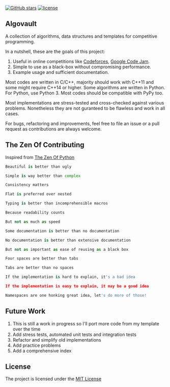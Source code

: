 [![GitHub stars](https://img.shields.io/github/stars/sgtlaugh/algovault.svg?style=flat&label=star)](https://github.com/sgtlaugh/algovault/)
[![license](https://img.shields.io/github/license/sgtlaugh/algovault.svg?style=flat-square)](https://github.com/sgtlaugh/algovault/blob/master/LICENSE)

## Algovault
A collection of algorithms, data structures and templates for competitive programming.

In a nutshell, these are the goals of this project:
  1. Useful in online competitions like [Codeforces](https://codeforces.com/), [Google Code Jam](https://codingcompetitions.withgoogle.com/codejam).
  2. Simple to use as a black-box without compromising performance.
  3. Example usage and sufficient documentation.

Most codes are written in C/C++, majority should work with C++11 and some might require C++14 or higher. Some algorithms are written in Python. For Python, use Python 3. Most codes should be compatible with PyPy too.

Most implementations are stress-tested and cross-checked against various problems. Nonetheless they are not guranteed to be flawless and work in all cases.

For bugs, refactoring and improvements, feel free to file an issue or a pull request as contributions are always welcome.

## The Zen Of Contributing
Inspired from [The Zen Of Python](https://www.python.org/dev/peps/pep-0020/#id2)

```python
Beautiful is better than ugly

Simple is way better than complex

Consistency matters

Flat is preferred over nested

Typing is better than incomprehensible macros

Because readability counts

But not as much as speed

Some documentation is better than no documentation

No documentation is better than extensive documentation

But not as important as ease of reusing as a black box

Four spaces are better than tabs

Tabs are better than no spaces

If the implementation is hard to explain, it's a bad idea

If the implementation is easy to explain, it may be a good idea

Namespaces are one honking great idea, let's do more of those!
```

## Future Work
1. This is still a work in progress so I'll port more code from my template over the time
2. Add stress tests, automated unit tests and integration tests
3. Refactor and simplify old implementations
4. Add practice problems
5. Add a comprehensive index

## License
The project is licensed under the [MIT License](https://github.com/sgtlaugh/algovault/blob/master/LICENSE)
